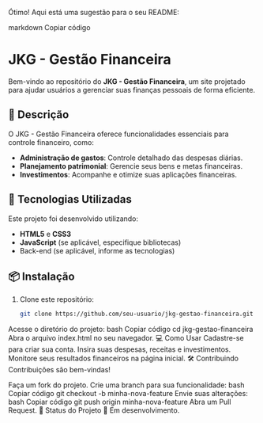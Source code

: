 Ótimo! Aqui está uma sugestão para o seu README:

markdown
Copiar código
# JKG - Gestão Financeira  

Bem-vindo ao repositório do **JKG - Gestão Financeira**, um site projetado para ajudar usuários a gerenciar suas finanças pessoais de forma eficiente.  

## 📝 Descrição  
O JKG - Gestão Financeira oferece funcionalidades essenciais para controle financeiro, como:  
- **Administração de gastos**: Controle detalhado das despesas diárias.  
- **Planejamento patrimonial**: Gerencie seus bens e metas financeiras.  
- **Investimentos**: Acompanhe e otimize suas aplicações financeiras.  

## 🚀 Tecnologias Utilizadas  
Este projeto foi desenvolvido utilizando:  
- **HTML5** e **CSS3**  
- **JavaScript** (se aplicável, especifique bibliotecas)  
- Back-end (se aplicável, informe as tecnologias)  

## 📦 Instalação  
1. Clone este repositório:  
   ```bash
   git clone https://github.com/seu-usuario/jkg-gestao-financeira.git
Acesse o diretório do projeto:
bash
Copiar código
cd jkg-gestao-financeira
Abra o arquivo index.html no seu navegador.
💻 Como Usar
Cadastre-se para criar sua conta.
Insira suas despesas, receitas e investimentos.
Monitore seus resultados financeiros na página inicial.
🛠️ Contribuindo
Contribuições são bem-vindas!

Faça um fork do projeto.
Crie uma branch para sua funcionalidade:
bash
Copiar código
git checkout -b minha-nova-feature
Envie suas alterações:
bash
Copiar código
git push origin minha-nova-feature
Abra um Pull Request.
📌 Status do Projeto
🚧 Em desenvolvimento.


